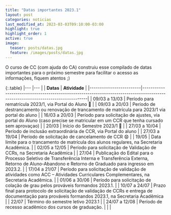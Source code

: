 ```yaml
---
title: "Datas importantes 2023.1"
layout: post
categories: noticias
last_modified_at: 2023-03-03T09:10:00-03:00
highlight: true
highlight_order: 1
active: true
image:
  teaser: posts/datas.jpg
  feature: /images/posts/datas.jpg
---
```


O curso de CC (com ajuda do CA) construiu esse compilado de datas importantes para o próximo semestre para facilitar o acesso as informações, fiquem atentos ;) 


{:.table}
|--- |--- |
| **Datas**   | **Atividade**                                                                                                                   |
|-------------------------|---------------------------------------------------------------------------------------------------------------------------------|
|      09/03 a 13/03        | Período para rematrícula 2023/1, via Portal do Aluno 👯 |
| 09/03 a 20/03             | Período de destrancamento ou renovação de trancamento de matrícula para 2023/1 via portal do aluno |
| 16/03 a 20/03            | Período para solicitação de ajustes, via portal do Aluno  (caso precise se matricular em um CCR que tenha cursado sem aprovaçao) |
| 20/03                    | Início do Semestre 2023/1 🏹 |
|      27/03 a 10/04       | Período de inclusão extraordinária de CCR, via Portal do aluno |
|  27/03 a 19/04            | Período de solicitação de cancelamento de CCR   😧 |
| 19/05                     | Data limite para o trancamento de matrícula dos alunos regulares, na Secretaria Acadêmica. |
| 02/05 a 12/05             | Período para solicitação de Validação de CCRs, na Secretaria Acadêmica |
| 27/04                     | Publicação do Edital para o Processo Seletivo de Transferência Interna e Transferência Externa, Retorno de Aluno-Abandono e Retorno de Graduado para ingresso em 2023.2. |
| 17/04 a 21/07             | Período para solicitação de validação de atividades como ACC – Atividades Curriculares Complementares, na Secretaria Acadêmica. |
| 01/06 a 30/06             | Período para solicitação de colação de grau pelos prováveis formandos 2023.1. |
| 10/07 a 24/07             | Prazo final para protocolo de solicitação de validação de CCRs e entrega de documentação para prováveis formandos 2023.1, na Secretaria Acadêmica |
| 22/07                     | Término do semestre letivo 2023.1 |
| 24/07 a 12/08             | Período de recesso acadêmico dos cursos de graduação. |
|                           |
